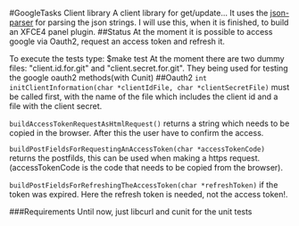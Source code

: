 #GoogleTasks Client library
A client library for get/update...
It uses the [json-parser](https://github.com/udp/json-parser) for parsing the json strings.
I will use this, when it is finished, to build an XFCE4 panel plugin.
##Status
At the moment it is possible to access google via Oauth2, request an access token and refresh it.

To execute the tests type:
    $make test
At the moment there are two dummy files: "client.id.for.git" and "client.secret.for.git".
They being used for testing the google oauth2 methods(with Cunit)
##Oauth2
`int initClientInformation(char *clientIdFile, char *clientSecretFile)` must be called first, with the name of the file which includes the client id and a file with the client secret.

`buildAccessTokenRequestAsHtmlRequest()` returns a string which needs to be copied in the browser. After this the user have to confirm the access.

`buildPostFieldsForRequestingAnAccessToken(char *accessTokenCode)` returns the postfilds, this can be used when making a https request.(accessTokenCode is the code that needs to be copied from the browser).

`buildPostFieldsForRefreshingTheAccessToken(char *refreshToken)` if the 
token was expired. Here the refresh token is needed, not the access token!.


###Requirements
Until now, just libcurl and cunit for the unit tests

